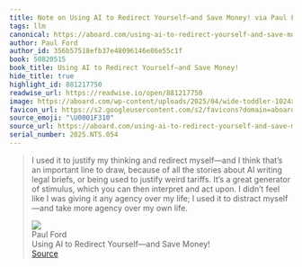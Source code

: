 ```yaml
---
title: Note on Using AI to Redirect Yourself—and Save Money! via Paul Ford
tags: llm
canonical: https://aboard.com/using-ai-to-redirect-yourself-and-save-money/
author: Paul Ford
author_id: 356b57518efb37e48096146e86e55c1f
book: 50820515
book_title: Using AI to Redirect Yourself—and Save Money!
hide_title: true
highlight_id: 881217750
readwise_url: https://readwise.io/open/881217750
image: https://aboard.com/wp-content/uploads/2025/04/wide-toddler-1024x576.png
favicon_url: https://s2.googleusercontent.com/s2/favicons?domain=aboard.com
source_emoji: "\U0001F310"
source_url: https://aboard.com/using-ai-to-redirect-yourself-and-save-money/#:~:text=I%20used%20it,my%20own%20life.
serial_number: 2025.NTS.054
---
```

> I used it to justify my thinking and redirect myself—and I think that’s an important line to draw, because of all the stories about AI writing legal briefs, or being used to justify weird tariffs. It’s a great generator of stimulus, which you can then interpret and act upon. I didn’t feel like I was giving it any agency over my life; I used it to distract myself—and take more agency over my own life.
> <div class="quoteback-footer"><div class="quoteback-avatar"><img class="mini-favicon" src="https://s2.googleusercontent.com/s2/favicons?domain=aboard.com"></div><div class="quoteback-metadata"><div class="metadata-inner"><span style="display:none">FROM:</span><div aria-label="Paul Ford" class="quoteback-author"> Paul Ford</div><div aria-label="Using AI to Redirect Yourself—and Save Money!" class="quoteback-title"> Using AI to Redirect Yourself—and Save Money!</div></div></div><div class="quoteback-backlink"><a target="_blank" aria-label="go to the full text of this quotation" rel="noopener" href="https://aboard.com/using-ai-to-redirect-yourself-and-save-money/#:~:text=I%20used%20it,my%20own%20life." class="quoteback-arrow"> Source</a></div></div>